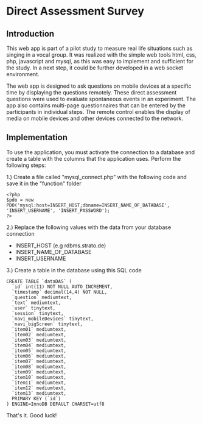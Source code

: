 # Direct Assessment Survey

## Introduction

This web app is part of a pilot study to measure real life situations such as singing in a vocal group. It was realized with the simple web tools html, css, php, javascript and mysql, as this was easy to implement and sufficient for the study. In a next step, it could be further developed in a web socket environment. 

The web app is designed to ask questions on mobile devices at a specific time by displaying the questions remotely. These direct assessment questions were used to evaluate spontaneous events in an experiment. The app also contains multi-page questionnaires that can be entered by the participants in individual steps. The remote control enables the display of media on mobile devices and other devices connected to the network. 

## Implementation

To use the application, you must activate the connection to a database and create a table with the columns that the application uses. Perform the following steps: 

1.) Create a file called "mysql_connect.php" with the following code and save it in the "function" folder 

```
<?php
$pdo = new PDO('mysql:host=INSERT_HOST;dbname=INSERT_NAME_OF_DATABASE', 'INSERT_USERNAME', 'INSERT_PASSWORD');
?>
```


2.) Replace the following values with the data from your database connection

- INSERT_HOST (e.g rdbms.strato.de)
- INSERT_NAME_OF_DATABASE
- INSERT_USERNAME



3.) Create a table in the database using this SQL code

```
CREATE TABLE `dataDAS` (
  `id` int(11) NOT NULL AUTO_INCREMENT,
  `timestamp` decimal(14,4) NOT NULL,
  `question` mediumtext,
  `text` mediumtext,
  `user` tinytext,
  `session` tinytext,
  `navi_mobileDevices` tinytext,
  `navi_bigScreen` tinytext,
  `item01` mediumtext,
  `item02` mediumtext,
  `item03` mediumtext,
  `item04` mediumtext,
  `item05` mediumtext,
  `item06` mediumtext,
  `item07` mediumtext,
  `item08` mediumtext,
  `item09` mediumtext,
  `item10` mediumtext,
  `item11` mediumtext,
  `item12` mediumtext,
  `item13` mediumtext,
  PRIMARY KEY (`id`)
) ENGINE=InnoDB DEFAULT CHARSET=utf8	
```

That's it. Good luck!
